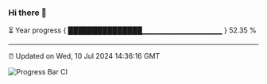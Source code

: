 ### Hi there 👋

⏳ Year progress { ███████████████▁▁▁▁▁▁▁▁▁▁▁▁▁▁▁ } 52.35 %

---

⏰ Updated on Wed, 10 Jul 2024 14:36:16 GMT

![Progress Bar CI](https://github.com/IshwaranRudhara/GIT-ACTION/workflows/Progress%20Bar%20CI/badge.svg)
